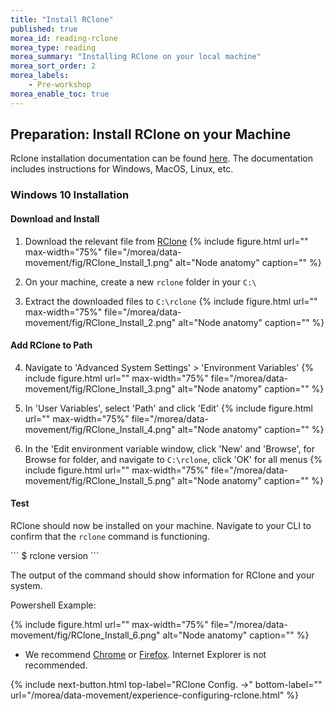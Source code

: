 ```yaml
---
title: "Install RClone"
published: true
morea_id: reading-rclone
morea_type: reading
morea_summary: "Installing RClone on your local machine"
morea_sort_order: 2
morea_labels:
    - Pre-workshop
morea_enable_toc: true
---
```


## Preparation: Install RClone on your Machine

Rclone installation documentation can be found [here](https://rclone.org/install/). The documentation includes instructions for Windows, MacOS, Linux, etc.


### Windows 10 Installation


#### Download and Install
1) Download the relevant file from [RClone](https://rclone.org/downloads/)
 {% include figure.html url="" max-width="75%" file="/morea/data-movement/fig/RClone_Install_1.png" alt="Node anatomy" caption="" %}

2) On your machine, create a new `rclone` folder in your `C:\`

3) Extract the downloaded files to `C:\rclone`
 {% include figure.html url="" max-width="75%" file="/morea/data-movement/fig/RClone_Install_2.png" alt="Node anatomy" caption="" %}

#### Add RClone to Path
4) Navigate to 'Advanced System Settings' > 'Environment Variables'
 {% include figure.html url="" max-width="75%" file="/morea/data-movement/fig/RClone_Install_3.png" alt="Node anatomy" caption="" %}


5) In 'User Variables', select 'Path' and click 'Edit'
 {% include figure.html url="" max-width="75%" file="/morea/data-movement/fig/RClone_Install_4.png" alt="Node anatomy" caption="" %}


6) In the 'Edit environment variable window, click 'New' and 'Browse', for Browse for folder, and navigate to `C:\rclone`, click 'OK' for all menus
 {% include figure.html url="" max-width="75%" file="/morea/data-movement/fig/RClone_Install_5.png" alt="Node anatomy" caption="" %}

#### Test
RClone should now be installed on your machine. Navigate to your CLI to confirm that the `rclone` command is functioning.

<div class="alert alert-secondary" role="alert" markdown="1">
```
$ rclone version
```
</div>

The output of the command should show information for RClone and your system.

Powershell Example:

 {% include figure.html url="" max-width="75%" file="/morea/data-movement/fig/RClone_Install_6.png" alt="Node anatomy" caption="" %}




* We recommend [Chrome](https://www.google.com/chrome/) or [Firefox](https://www.mozilla.org/en-US/firefox/).  Internet Explorer is not recommended.


{% include next-button.html
  top-label="RClone Config. ->"
  bottom-label=""
  url="/morea/data-movement/experience-configuring-rclone.html" %}
